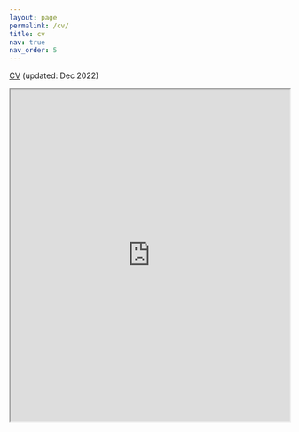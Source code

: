 ```yaml
---
layout: page
permalink: /cv/
title: cv
nav: true
nav_order: 5
---
```


[CV](https://drive.google.com/file/d/1-F1NjQK0naQ2jqneoMmddSj16e1dex54/preview) (updated: Dec 2022)
<iframe src="https://drive.google.com/file/d/1-F1NjQK0naQ2jqneoMmddSj16e1dex54/preview" height="600px" width="100%" allow="autoplay"></iframe>
